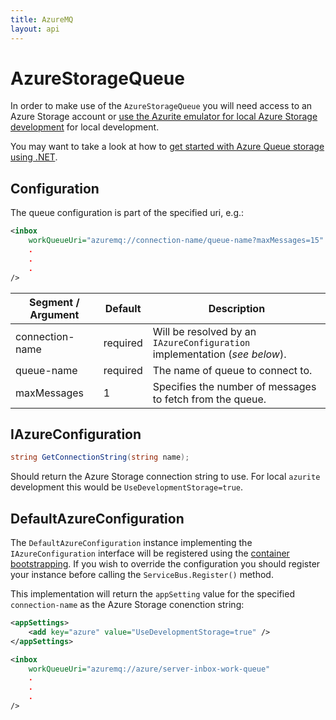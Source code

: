 ```yaml
---
title: AzureMQ
layout: api
---
```

# AzureStorageQueue

In order to make use of the `AzureStorageQueue` you will need access to an Azure Storage account or [use the Azurite emulator for local Azure Storage development](https://docs.microsoft.com/en-us/azure/storage/common/storage-use-azurite) for local development.

You may want to take a look at how to [get started with Azure Queue storage using .NET](https://docs.microsoft.com/en-us/azure/storage/queues/storage-dotnet-how-to-use-queues?tabs=dotnet).

## Configuration

The queue configuration is part of the specified uri, e.g.:

``` xml
<inbox
    workQueueUri="azuremq://connection-name/queue-name?maxMessages=15"
    .
    .
    .
/>
```

| Segment / Argument | Default | Description |
| --- | --- | --- | 
| connection-name | required | Will be resolved by an `IAzureConfiguration` implementation (*see below*). |
| queue-name | required | The name of queue to connect to. |
| maxMessages | 1 | Specifies the number of messages to fetch from the queue. |

## IAzureConfiguration

```c#
string GetConnectionString(string name);
```

Should return the Azure Storage connection string to use.  For local `azurite` development this would be `UseDevelopmentStorage=true`.

## DefaultAzureConfiguration

The `DefaultAzureConfiguration` instance implementing the `IAzureConfiguration` interface will be registered using the [container bootstrapping](http://shuttle.github.io/shuttle-core/overview-container/#Bootstrapping).  If you wish to override the configuration you should register your instance before calling the `ServiceBus.Register()` method.

This implementation will return the `appSetting` value for the specified `connection-name` as the Azure Storage conenction string:

```xml
<appSettings>
    <add key="azure" value="UseDevelopmentStorage=true" />
</appSettings>

<inbox
    workQueueUri="azuremq://azure/server-inbox-work-queue"
    .
    .
    .
/>
```
